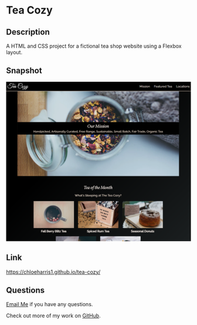 # Tea Cozy 


## Description 

A HTML and CSS project for a fictional tea shop website using a Flexbox layout. 

## Snapshot

![screenshot](./images/tea-cozy.png)

## Link 
https://chloeharris1.github.io/tea-cozy/

## Questions 
[Email Me](Chloe.a.harris17@gmail.com) if you have any questions.

Check out more of my work on [GitHub](https://github.com/chloeharris1).